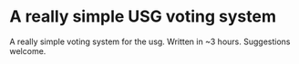 # A really simple USG voting system

A really simple voting system for the usg. Written in ~3 hours. Suggestions welcome. 